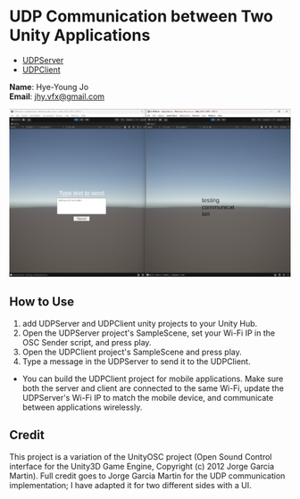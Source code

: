 # UDP Communication between Two Unity Applications
- [UDPServer](https://github.com/hyeyoungjo/UDPServer)
- [UDPClient](https://github.com/hyeyoungjo/UDPClient)

**Name**: Hye-Young Jo  
**Email**: jhy.vfx@gmail.com

![Demo Image](./test.png)

## How to Use
1. add UDPServer and UDPClient unity projects to your Unity Hub.
2. Open the UDPServer project's SampleScene, set your Wi-Fi IP in the OSC Sender script, and press play.
3. Open the UDPClient project's SampleScene and press play.
4. Type a message in the UDPServer to send it to the UDPClient.
* You can build the UDPClient project for mobile applications. Make sure both the server and client are connected to the same Wi-Fi, update the UDPServer's Wi-Fi IP to match the mobile device, and communicate between applications wirelessly.

## Credit
This project is a variation of the UnityOSC project (Open Sound Control interface for the Unity3D Game Engine, Copyright (c) 2012 Jorge Garcia Martin).
Full credit goes to Jorge Garcia Martin for the UDP communication implementation; I have adapted it for two different sides with a UI.